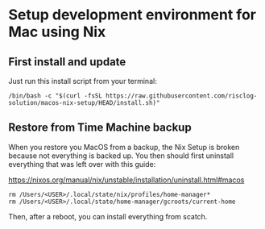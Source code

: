 Setup development environment for Mac using Nix
===============================================

First install and update
------------------------

Just run this install script from your terminal:

```
/bin/bash -c "$(curl -fsSL https://raw.githubusercontent.com/risclog-solution/macos-nix-setup/HEAD/install.sh)"
```

Restore from Time Machine backup
--------------------------------

When you restore you MacOS from a backup, the Nix Setup is broken because not
everything is backed up. You then should first uninstall everything that was
left over with this guide:

https://nixos.org/manual/nix/unstable/installation/uninstall.html#macos

```
rm /Users/<USER>/.local/state/nix/profiles/home-manager*
rm /Users/<USER>/.local/state/home-manager/gcroots/current-home
```

Then, after a reboot, you can install everything from scatch.
